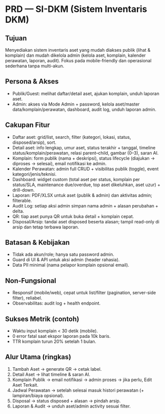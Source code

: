 # PRD — SI-DKM (Sistem Inventaris DKM)

## Tujuan
Menyediakan sistem inventaris aset yang mudah diakses publik (lihat & komplain) dan mudah dikelola admin (kelola aset, komplain, kalender perawatan, laporan, audit). Fokus pada mobile-friendly dan operasional sederhana tanpa multi-akun.

## Persona & Akses
- Publik/Guest: melihat daftar/detail aset, ajukan komplain, unduh laporan aset.
- Admin: akses via Mode Admin + password, kelola aset/master data/komplain/perawatan, dashboard, audit log, unduh laporan admin.

## Cakupan Fitur
- Daftar aset: grid/list, search, filter (kategori, lokasi, status, disposed/arsip), sort.
- Detail aset: info lengkap, umur aset, status terakhir + tanggal, timeline status/komplain/perawatan, relasi parent–child, gambar (0–3), saran AI.
- Komplain: form publik (nama + deskripsi), status lifecycle (diajukan → diproses → selesai), email notifikasi ke admin.
- Kalender Perawatan: admin full CRUD + visibilitas publik (toggle), event kategori/jenis/teknisi.
- Dashboard: widget custom (total aset per status, komplain per status/SLA, maintenance due/overdue, top aset dikeluhkan, aset uzur) + drill-down.
- Laporan: PDF/XLSX untuk aset (publik & admin) dan aktivitas admin; filterable.
- Audit Log: setiap aksi admin simpan nama admin + alasan perubahan + delta.
- QR: tiap aset punya QR untuk buka detail + komplain cepat.
- Disposal/Arsip: tandai aset disposed beserta alasan; tampil read-only di arsip dan tetap terbawa laporan.

## Batasan & Kebijakan
- Tidak ada akun/role; hanya satu password admin.
- Guard di UI & API untuk aksi admin (header rahasia).
- Data PII minimal (nama pelapor komplain opsional email).

## Non-Fungsional
- Responsif (mobile/web), cepat untuk list/filter (pagination, server-side filter), reliabel.
- Observabilitas: audit log + health endpoint.

## Sukses Metrik (contoh)
- Waktu input komplain < 30 detik (mobile).
- 0 error fatal saat ekspor laporan pada 10k baris.
- TTR komplain turun 20% setelah 1 bulan.

## Alur Utama (ringkas)
1) Tambah Aset → generate QR → cetak label.
2) Detail Aset → lihat timeline & saran AI.
3) Komplain Publik → email notifikasi → admin proses → jika perlu, Edit Aset Terkait.
4) Jadwal Perawatan → setelah selesai masuk histori perawatan (+ lampiran/biaya opsional).
5) Disposal → status disposed + alasan → pindah arsip.
6) Laporan & Audit → unduh aset/admin activity sesuai filter.
